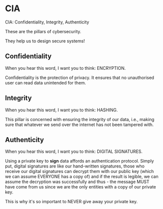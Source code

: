 # CIA

CIA: Confidentiality, Integrity, Authenticity

These are the pillars of cybersecurity.

They help us to design secure systems!

## Confidentiality

When you hear this word, I want you to think: ENCRYPTION. 

Confidentiality is the protection of privacy. It ensures that no unauthorised user can read data unintended for them.

## Integrity

When you hear this word, I want you to think: HASHING.

This pillar is concerned with ensuring the integrity of our data, i.e., making sure that whatever we send over the internet has not been tampered with.

## Authenticity

When you hear this word, I want you to think: DIGITAL SIGNATURES.

Using a private key to **sign** data affords an authentication protocol. Simply put, digital signatures are like our hand-written signatures, those who receive our digital signatures can decrypt them with our public key (which we can assume EVERYONE has a copy of) and if the result is legible, we can assume the decryption was successfully and thus - the message MUST have come from us since we are the only entities with a copy of our private key. 

This is why it's so important to NEVER give away your private key.
